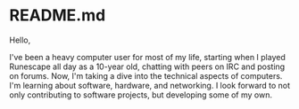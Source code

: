 # README.md
Hello,

I've been a heavy computer user for most of my life, starting when I played Runescape all day as a 10-year old, chatting with peers on IRC and posting on forums.
Now, I'm taking a dive into the technical aspects of computers.
I'm learning about software, hardware, and networking.
I look forward to not only contributing to software projects, but developing some of my own.
